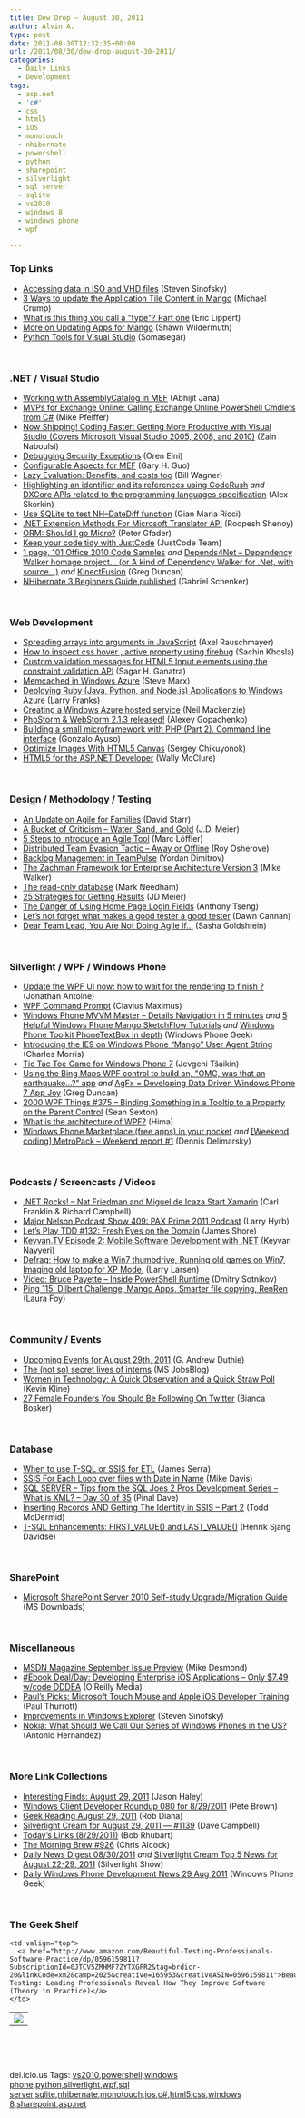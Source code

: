 ```yaml
---
title: Dew Drop – August 30, 2011
author: Alvin A.
type: post
date: 2011-08-30T12:32:35+00:00
url: /2011/08/30/dew-drop-august-30-2011/
categories:
  - Daily Links
  - Development
tags:
  - asp.net
  - 'c#'
  - css
  - html5
  - iOS
  - monotouch
  - nhibernate
  - powershell
  - python
  - sharepoint
  - silverlight
  - sql server
  - sqlite
  - vs2010
  - windows 8
  - windows phone
  - wpf

---
```

### <a name="top"></a>Top Links

  * [Accessing data in ISO and VHD files][1] (Steven Sinofsky)
  * [3 Ways to update the Application Tile Content in Mango][2] (Michael Crump)
  * [What is this thing you call a "type"? Part one][3] (Eric Lippert)
  * [More on Updating Apps for Mango][4] (Shawn Wildermuth)
  * [Python Tools for Visual Studio][5] (Somasegar)

&#160;

### <a name="dotnet"></a>.NET / Visual Studio

  * [Working with AssemblyCatalog in MEF][6] (Abhijit Jana)
  * [MVPs for Exchange Online: Calling Exchange Online PowerShell Cmdlets from C#][7] (Mike Pfeiffer)
  * [Now Shipping! Coding Faster: Getting More Productive with Visual Studio (Covers Microsoft Visual Studio 2005, 2008, and 2010)][8] (Zain Naboulsi)
  * [Debugging Security Exceptions][9] (Oren Eini)
  * [Configurable Aspects for MEF][10] (Gary H. Guo)
  * [Lazy Evaluation: Benefits, and costs too][11] (Bill Wagner)
  * [Highlighting an identifier and its references using CodeRush][12] _and_ [DXCore APIs related to the programming languages specification][13] (Alex Skorkin)
  * [Use SQLite to test NH–DateDiff function][14] (Gian Maria Ricci)
  * [.NET Extension Methods For Microsoft Translator API][15] (Roopesh Shenoy)
  * [ORM: Should I go Micro?][16] (Peter Gfader)
  * [Keep your code tidy with JustCode][17] (JustCode Team)
  * [1 page, 101 Office 2010 Code Samples][18] _and_ [Depends4Net &#8211; Dependency Walker homage project&#8230; (or A kind of Dependency Walker for .Net, with source&#8230;)][19] _and_ [KinectFusion][20] (Greg Duncan)
  * [NHibernate 3 Beginners Guide published][21] (Gabriel Schenker)

&#160;

### <a name="web"></a>Web Development

  * [Spreading arrays into arguments in JavaScript][22] (Axel Rauschmayer)
  * [How to inspect css hover , active property using firebug][23] (Sachin Khosla)
  * [Custom validation messages for HTML5 Input elements using the constraint validation API][24] (Sagar H. Ganatra)
  * [Memcached in Windows Azure][25] (Steve Marx)
  * [Deploying Ruby (Java, Python, and Node.js) Applications to Windows Azure][26] (Larry Franks)
  * [Creating a Windows Azure hosted service][27] (Neil Mackenzie)
  * [PhpStorm & WebStorm 2.1.3 released!][28] (Alexey Gopachenko)
  * [Building a small microframework with PHP (Part 2). Command line interface][29] (Gonzalo Ayuso)
  * <a href="http://www.smashingmagazine.com/2011/08/30/optimize-images-with-html5-canvas-2/" target="_blank">Optimize Images With HTML5 Canvas</a> (Sergey Chikuyonok)
  * <a href="http://www.devproconnections.com/article/html5/html5-aspnet-developer-139543" target="_blank">HTML5 for the ASP.NET Developer</a> (Wally McClure)

&#160;

### <a name="design"></a>Design / Methodology / Testing

  * [An Update on Agile for Families][30] (David Starr)
  * [A Bucket of Criticism – Water, Sand, and Gold][31] (J.D. Meier)
  * [5 Steps to Introduce an Agile Tool][32] (Marc Löffler)
  * [Distributed Team Evasion Tactic &#8211; Away or Offline][33] (Roy Osherove)
  * [Backlog Management in TeamPulse][34] (Yordan Dimitrov)
  * [The Zachman Framework for Enterprise Architecture Version 3][35] (Mike Walker)
  * [The read-only database][36] (Mark Needham)
  * [25 Strategies for Getting Results][37] (JD Meier)
  * [The Danger of Using Home Page Login Fields][38] (Anthony Tseng)
  * <a href="http://feeds.dzone.com/~r/zones/agile/~3/fskXWA3pYMA/lets-not-forget-what-makes" target="_blank">Let&#8217;s not forget what makes a good tester a good tester</a> (Dawn Cannan)
  * <a href="http://blogs.microsoft.co.il/blogs/sasha/archive/2011/08/30/dear-team-lead-you-are-not-doing-agile-if.aspx" target="_blank">Dear Team Lead, You Are Not Doing Agile If…</a> (Sasha Goldshtein)

&#160;

### <a name="silverlight"></a>Silverlight / WPF / Windows Phone

  * [Update the WPF UI now: how to wait for the rendering to finish ?][39] (Jonathan Antoine)
  * [WPF Command Prompt][40] (Clavius Maximus)
  * [Windows Phone MVVM Master &#8211; Details Navigation in 5 minutes][41] _and_ [5 Helpful Windows Phone Mango SketchFlow Tutorials][42] _and_&#160;<a href="http://www.windowsphonegeek.com/articles/Windows-Phone-Toolkit-PhoneTextBox-in-depth" target="_blank">Windows Phone Toolkit PhoneTextBox in depth</a> (Windows Phone Geek)
  * [Introducing the IE9 on Windows Phone “Mango” User Agent String][43] (Charles Morris)
  * [Tic Tac Toe Game for Windows Phone 7][44] (Jevgeni Tšaikin)
  * [Using the Bing Maps WPF control to build an, "OMG, was that an earthquake&#8230;?" app][45] _and_ [AgFx = Developing Data Driven Windows Phone 7 App Joy][46] (Greg Duncan)
  * <a href="http://wpf.2000things.com/2011/08/30/375-binding-something-in-a-tooltip-to-a-property-on-the-parent-control" target="_blank">2000 WPF Things #375 – Binding Something in a Tooltip to a Property on the Parent Control</a> (Sean Sexton)
  * [What is the architecture of WPF?][47] (Hima)
  * [Windows Phone Marketplace (free apps) in your pocket][48] _and_ [[Weekend coding] MetroPack – Weekend report #1][49] (Dennis Delimarsky)

&#160;

### <a name="podcasts"></a>Podcasts / Screencasts / Videos

  * <a href="http://www.dotnetrocks.com/default.aspx?ShowNum=693" target="_blank">.NET Rocks! &#8211; Nat Friedman and Miguel de Icaza Start Xamarin</a> (Carl Franklin & Richard Campbell)
  * <a href="http://feedproxy.google.com/~r/MajorNelsonblogcast/~3/UZW4oyL_7k0/" target="_blank">Major Nelson Podcast Show 409: PAX Prime 2011 Podcast</a> (Larry Hyrb)
  * [Let&#8217;s Play TDD #132: Fresh Eyes on the Domain][50] (James Shore)
  * [Keyvan.TV Episode 2: Mobile Software Development with .NET][51] (Keyvan Nayyeri)
  * [Defrag: How to make a Win7 thumbdrive, Running old games on Win7, Imaging old laptop for XP Mode.][52] (Larry Larsen)
  * <a href="http://dmitrysotnikov.wordpress.com/2011/08/30/video-bruce-payette-inside-powershell-runtime/" target="_blank">Video: Bruce Payette – Inside PowerShell Runtime</a> (Dmitry Sotnikov)
  * [Ping 115: Dilbert Challenge, Mango Apps, Smarter file copying, RenRen][53] (Laura Foy)

&#160;

### <a name="events"></a>Community / Events

  * [Upcoming Events for August 29th, 2011][54] (G. Andrew Duthie)
  * [The (not so) secret lives of interns][55] (MS JobsBlog)
  * [Women in Technology: A Quick Observation and a Quick Straw Poll][56] (Kevin Kline)
  * [27 Female Founders You Should Be Following On Twitter][57] (Bianca Bosker)

&#160;

### <a name="db"></a>Database

  * [When to use T-SQL or SSIS for ETL][58] (James Serra)
  * [SSIS For Each Loop over files with Date in Name][59] (Mike Davis)
  * [SQL SERVER – Tips from the SQL Joes 2 Pros Development Series – What is XML? – Day 30 of 35][60] (Pinal Dave)
  * [Inserting Records AND Getting The Identity in SSIS – Part 2][61] (Todd McDermid)
  * <a href="http://www.sqlservercentral.com/blogs/sqlservernotesfromthefield/archive/2011/08/30/t_2D00_sql-enhancements_3A00_-first_5F00_value_28002900_-and-last_5F00_value_28002900_.aspx" target="_blank">T-SQL Enhancements: FIRST_VALUE() and LAST_VALUE()</a> (Henrik Sjang Davidse)

&#160;

### <a name="sp"></a>SharePoint

  * [Microsoft SharePoint Server 2010 Self-study Upgrade/Migration Guide][62] (MS Downloads)

&#160;

### <a name="misc"></a>Miscellaneous

  * [MSDN Magazine September Issue Preview][63] (Mike Desmond)
  * [#Ebook Deal/Day: Developing Enterprise iOS Applications &#8211; Only $7.49 w/code DDDEA][64] (O&#8217;Reilly Media)
  * [Paul&#8217;s Picks: Microsoft Touch Mouse and Apple iOS Developer Training][65] (Paul Thurrott)
  * [Improvements in Windows Explorer][66] (Steven Sinofsky)
  * [Nokia: What Should We Call Our Series of Windows Phones in the US?][67] (Antonio Hernandez)

&#160;

### <a name="links"></a>More Link Collections

  * [Interesting Finds: August 29, 2011][68] (Jason Haley)
  * [Windows Client Developer Roundup 080 for 8/29/2011][69] (Pete Brown)
  * [Geek Reading August 29, 2011][70] (Rob Diana)
  * [Silverlight Cream for August 29, 2011 &#8212; #1139][71] (Dave Campbell)
  * [Today&#8217;s Links (8/29/2011)][72] (Bob Rhubart)
  * [The Morning Brew #926][73] (Chris Alcock)
  * [Daily News Digest 08/30/2011][74] _and_ [Silverlight Cream Top 5 News for August 22-29, 2011][75] (Silverlight Show)
  * [Daily Windows Phone Development News 29 Aug 2011][76] (Windows Phone Geek)

&#160;

### <a name="shelf"></a>The Geek Shelf

<table border="0" cellspacing="0" cellpadding="0">
  <tr>
    <td>
      <img data-recalc-dims="1" decoding="async" src="https://i0.wp.com/ecx.images-amazon.com/images/I/51uS9ZEJP4L._SL160_.jpg?w=660" />
    </td>
    
    <td valign="top">
      <a href="http://www.amazon.com/Beautiful-Testing-Professionals-Software-Practice/dp/0596159811?SubscriptionId=0JTCV5ZMHMF7ZYTXGFR2&tag=brdicr-20&linkCode=xm2&camp=2025&creative=165953&creativeASIN=0596159811">Beautiful Testing: Leading Professionals Reveal How They Improve Software (Theory in Practice)</a>
    </td>
  </tr>
</table>

&#160;

<div style="padding-bottom: 0px; margin: 0px; padding-left: 0px; padding-right: 0px; display: inline; float: none; padding-top: 0px" id="scid:C16BAC14-9A3D-4c50-9394-FBFEF7A93539:4b17f852-fae4-48fa-ad33-bf9c45404439" class="wlWriterEditableSmartContent">
  <!--dotnetkickit-->
</div>

&#160;

<div style="padding-bottom: 0px; margin: 0px; padding-left: 0px; padding-right: 0px; display: inline; float: none; padding-top: 0px" id="scid:0767317B-992E-4b12-91E0-4F059A8CECA8:d69b145b-bb6a-4e77-a593-86ae070cd807" class="wlWriterEditableSmartContent">
  del.icio.us Tags: <a href="http://del.icio.us/popular/vs2010" rel="tag">vs2010</a>,<a href="http://del.icio.us/popular/powershell" rel="tag">powershell</a>,<a href="http://del.icio.us/popular/windows+phone" rel="tag">windows phone</a>,<a href="http://del.icio.us/popular/python" rel="tag">python</a>,<a href="http://del.icio.us/popular/silverlight" rel="tag">silverlight</a>,<a href="http://del.icio.us/popular/wpf" rel="tag">wpf</a>,<a href="http://del.icio.us/popular/sql+server" rel="tag">sql server</a>,<a href="http://del.icio.us/popular/sqlite" rel="tag">sqlite</a>,<a href="http://del.icio.us/popular/nhibernate" rel="tag">nhibernate</a>,<a href="http://del.icio.us/popular/monotouch" rel="tag">monotouch</a>,<a href="http://del.icio.us/popular/ios" rel="tag">ios</a>,<a href="http://del.icio.us/popular/c%23" rel="tag">c#</a>,<a href="http://del.icio.us/popular/html5" rel="tag">html5</a>,<a href="http://del.icio.us/popular/css" rel="tag">css</a>,<a href="http://del.icio.us/popular/windows+8" rel="tag">windows 8</a>,<a href="http://del.icio.us/popular/sharepoint" rel="tag">sharepoint</a>,<a href="http://del.icio.us/popular/asp.net" rel="tag">asp.net</a>
</div>

 [1]: http://blogs.msdn.com/b/b8/archive/2011/08/30/accessing-data-in-iso-and-vhd-files.aspx
 [2]: http://feedproxy.google.com/~r/MichaelCrump/~3/l-xinIzQy2s/3-ways-to-update-the-application-tile-content-in-mango.aspx
 [3]: http://blogs.msdn.com/b/ericlippert/archive/2011/08/29/what-is-this-thing-you-call-a-quot-type-quot-part-one.aspx
 [4]: http://wildermuth.com/2011/08/30/More_on_Updating_Apps_for_Mango
 [5]: http://blogs.msdn.com/b/somasegar/archive/2011/08/29/python-tools-for-visual-studio.aspx
 [6]: http://dailydotnettips.com/2011/08/30/working-with-assemblycatalog-in-mef/
 [7]: http://blogs.msdn.com/b/mvpawardprogram/archive/2011/08/29/mvps-for-exchange-online-calling-exchange-online-powershell-cmdlets-from-c.aspx
 [8]: http://feedproxy.google.com/~r/zainnab/~3/chw0D27Dvaw/now-shipping-coding-faster-getting-more-productive-with-visual-studio-covers-microsoft-visual-studio-2005-2008-and-2010.aspx
 [9]: http://feedproxy.google.com/~r/AyendeRahien/~3/EXtQstJMfUw/debugging-security-exceptions
 [10]: http://www.codeproject.com/KB/dotnet/dynecoratorMefAop.aspx
 [11]: http://feedproxy.google.com/~r/billwagner/~3/8jjFZ6JWMNg/LazyEvaluationBenefitsandcoststoo
 [12]: http://www.skorkin.com/2011/08/highlighting-an-identifier-and-its-references-using-coderush/
 [13]: http://www.skorkin.com/2011/08/dxcore-apis-related-to-the-programming-languages-specification/
 [14]: http://feedproxy.google.com/~r/AlkampferEng/~3/Z8Doepku-NM/
 [15]: http://www.infoq.com/news/2011/08/Microsoft-Translator-NET
 [16]: http://feedproxy.google.com/~r/PeterGfader/~3/tXmAMZrP7O8/orm-should-i-go-micro.html
 [17]: http://feedproxy.google.com/~r/Telerik/~3/H8iXdgV282M/keep-your-code-tidy-with-justcode.aspx
 [18]: http://coolthingoftheday.blogspot.com/2011/08/1-page-101-office-2010-code-samples.html
 [19]: http://coolthingoftheday.blogspot.com/2011/08/depends4net-dependency-walker-homage.html
 [20]: http://channel9.msdn.com/coding4fun/kinect/KinectFusion
 [21]: http://feedproxy.google.com/~r/LosTechies/~3/vSpS4rwmTSs/
 [22]: http://feeds.dzone.com/~r/zones/css/~3/M7audLOls0E/spreading-arrays-arguments
 [23]: http://feeds.dzone.com/~r/zones/css/~3/kvDbokBlk6Y/how-inspect-css-hover-active
 [24]: http://feeds.dzone.com/~r/zones/dotnet/~3/R0Y2_NYC2ag/custom-validation-messages
 [25]: http://blog.smarx.com/posts/memcached-in-windows-azure
 [26]: http://blogs.msdn.com/b/silverlining/archive/2011/08/29/deploying-ruby-java-python-and-node-js-applications-to-windows-azure.aspx
 [27]: http://convective.wordpress.com/2011/08/29/creating-a-windows-azure-hosted-service/
 [28]: http://feedproxy.google.com/~r/jetbrains_webIde/~3/GEwSn7E9x_M/
 [29]: http://feeds.dzone.com/~r/zones/css/~3/jG9VbmyDdsk/building-small-microframework
 [30]: http://feedproxy.google.com/~r/ElegantCode/~3/uIFXrtKuW34/
 [31]: http://feedproxy.google.com/~r/SourcesOfInsight/~3/sk2HPSOywck/
 [32]: http://feeds.dzone.com/~r/zones/agile/~3/EQlpAwfLMnM/5-steps-introduce-agile-tool
 [33]: http://feedproxy.google.com/~r/5whys/~3/ztPd_BW4woI/distributed-team-evasion-tactic-away-or-offline.html
 [34]: http://feedproxy.google.com/~r/TeamPulse/~3/8xvFoOveldo/backlog-management-in-teampulse.aspx
 [35]: http://feedproxy.google.com/~r/MikeWalker/~3/lPhy6OQHkdI/the-zachman-framework-for-enterprise-architecture-version-3.html
 [36]: http://feedproxy.google.com/~r/MarkNeedham/~3/sIG4a6b9bKA/
 [37]: http://feedproxy.google.com/~r/jmeier/~3/dwgoOSCWrJw/25-strategies-for-getting-results.aspx
 [38]: http://feedproxy.google.com/~r/uxmovement/~3/ZMUq7cuBYRI/
 [39]: http://feedproxy.google.com/~r/JonathanAntoine/~3/EoUm02NCZzE/
 [40]: http://www.codeproject.com/KB/dialog/WPF_CommandPrompt.aspx
 [41]: http://www.windowsphonegeek.com/articles/Windows-Phone-MVVM-Master---Details-Navigation-in-5-minutes
 [42]: http://www.windowsphonegeek.com/news/5-helpful-windows-phone-mango-sketchflow-tutorials
 [43]: http://windowsteamblog.com/windows_phone/b/wpdev/archive/2011/08/29/introducing-the-ie9-on-windows-phone-mango-user-agent-string.aspx
 [44]: http://feeds.dzone.com/~r/zones/dotnet/~3/8lsB7rgGFHo/tic-tac-toe-game-windows-phone
 [45]: http://coolthingoftheday.blogspot.com/2011/08/using-bing-maps-wpf-control-to-build.html
 [46]: http://channel9.msdn.com/coding4fun/blog/AgFx--Developing-Data-Driven-Windows-Phone-7-App-Joy
 [47]: http://beyondrelational.com/blogs/hima/archive/2011/08/29/what-is-the-architecture-of-wpf.aspx
 [48]: http://feeds.dzone.com/~r/zones/dotnet/~3/pcfLxteNSlg/windows-phone-marketplace-your
 [49]: http://dennisdel.com/?p=1018
 [50]: http://jamesshore.com/Blog/Lets-Play/Episode-132.html
 [51]: http://www.keyvan.ms/keyvan-tv-episode-2-mobile-software-development-with-net
 [52]: http://channel9.msdn.com/Shows/The-Defrag-Show/Defrag-How-to-make-a-Win7-thumbdrive-Running-old-games-on-Win7-Imaging-old-laptop-for-XP-Mode
 [53]: http://channel9.msdn.com/Shows/PingShow/Ping-115-Dilbert-Challenge-Mango-Apps-Smarter-file-copying-RenRen
 [54]: http://feeds.devhammer.net/~r/devhammer/~3/NS9jO5dfzkU/upcoming-events-for-august-29th-2011
 [55]: http://feeds.microsoftjobsblog.com/~r/MicrosoftJobsBlog/~3/LV7MrwfnDF0/the-not-so-secret-lives-of-interns
 [56]: http://feedproxy.google.com/~r/sqlserverpedia/~3/qhnRlrAv6lU/
 [57]: http://feedproxy.google.com/~r/typepad/alleyinsider/silicon_alley_insider/~3/w4M6k0wCUig/female-founders-in-tech-to-follow-on-twitter_n_940527.html
 [58]: http://www.sqlservercentral.com/blogs/jamesserra/archive/2011/08/29/when-to-use-t_2D00_sql-or-ssis-for-etl.aspx
 [59]: http://www.sqlservercentral.com/blogs/mikedavissql/archive/2011/08/29/ssis-for-each-loop-over-files-with-date-in-name.aspx
 [60]: http://blog.sqlauthority.com/2011/08/30/sql-server-tips-from-the-sql-joes-2-pros-development-series-what-is-xml-day-30-of-35/
 [61]: http://feedproxy.google.com/~r/sqlserverpedia/~3/LZ_7-F7hQ4s/
 [62]: http://feedproxy.google.com/~r/MicrosoftDownloadCenter/~3/hjYoLWJ86Oc/details.aspx
 [63]: http://blogs.msdn.com/b/msdnmagazine/archive/2011/08/29/10201742.aspx
 [64]: http://feeds.oreilly.com/~r/oreilly/news/~3/X-GjGpZqzwY/
 [65]: http://www.winsupersite.com/article/hardware/microsoft-mouse-apple-developer-training-140379
 [66]: http://blogs.msdn.com/b/b8/archive/2011/08/29/improvements-in-windows-explorer.aspx
 [67]: http://www.wp7connect.com/2011/08/30/nokia-what-should-we-call-our-series-windows-phones-in-the-us/
 [68]: http://jasonhaley.com/blog/post.aspx?id=0cbda966-6989-4072-a947-7f0b0541983c
 [69]: http://feedproxy.google.com/~r/PeteBrown/~3/gT25d4vLWCk/windows-client-developer-roundup-080-for-8-29-2011
 [70]: http://feedproxy.google.com/~r/RegularGeek/~3/-yrxU40_JXY/
 [71]: http://geekswithblogs.net/WynApseTechnicalMusings/archive/2011/08/29/146698.aspx
 [72]: http://feedproxy.google.com/~r/brhubartOTN/~3/K2EU1QXBGBg/today_s_links_8_29
 [73]: http://feedproxy.google.com/~r/ReflectivePerspective/~3/9GdzWafTRsw/
 [74]: http://feedproxy.google.com/~r/silverlightshow/~3/hnQrWAKox8s/Daily-News-Digest-08-30-2011.aspx
 [75]: http://feedproxy.google.com/~r/silverlightshow/~3/16LJjUqYcf8/Silverlight-Cream-Top-5-News-for-August-22-29-2011.aspx
 [76]: http://www.windowsphonegeek.com/news/daily-windows-phone-development-news-29-aug-2011